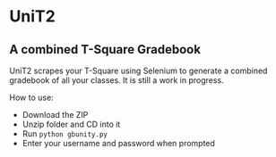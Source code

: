 # UniT2
## A combined T-Square Gradebook

UniT2 scrapes your T-Square using Selenium to generate a combined gradebook of all your classes. It is still a work in progress.

How to use:

* Download the ZIP
* Unzip folder and CD into it
* Run <code>python gbunity.py</code>
* Enter your username and password when prompted
